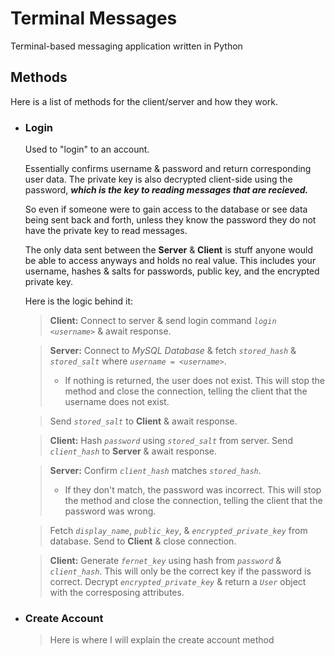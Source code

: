 # Terminal Messages

Terminal-based messaging application written in Python


## Methods

Here is a list of methods for the client/server and how they work.  

- ### Login

    Used to "login" to an account.  
    
    Essentially confirms username & password and return corresponding user data. The private key is also decrypted client-side using the password, ***which is the key to reading messages that are recieved.***  
    
    So even if someone were to gain access to the database or see data being sent back and forth, unless they know the password they do not have the private key to read messages.  

    The only data sent between the **Server** & **Client** is stuff anyone would be able to access anyways and holds no real value. This includes your username, hashes & salts for passwords, public key, and the encrypted private key.  

    Here is the logic behind it:

    > **Client:** Connect to server & send login command *` login <username> `* & await response.

    > **Server:** Connect to *MySQL Database* & fetch *`stored_hash`* & *`stored_salt`* where *`username = <username>`*.
    >- If nothing is returned, the user does not exist. This will stop the method and close the connection, telling the client that the username does not exist.  

    > Send *`stored_salt`* to **Client** & await response.

    > **Client:** Hash *`password`* using *`stored_salt`* from server. Send *`client_hash`* to **Server** & await response.

    > **Server:** Confirm *`client_hash`* matches *`stored_hash`*.
    >- If they don't match, the password was incorrect. This will stop the method and close the connection, telling the client that the password was wrong.

    > Fetch *`display_name`*, *`public_key`*, & *`encrypted_private_key`* from database. Send to **Client** & close connection.

    > **Client:** Generate *`fernet_key`* using hash from *`password`* & *`client_hash`*. This will only be the correct key if the password is correct. Decrypt *`encrypted_private_key`* & return a *`User`* object with the corresposing attributes.

- ### Create Account

    > Here is where I will explain the create account method


